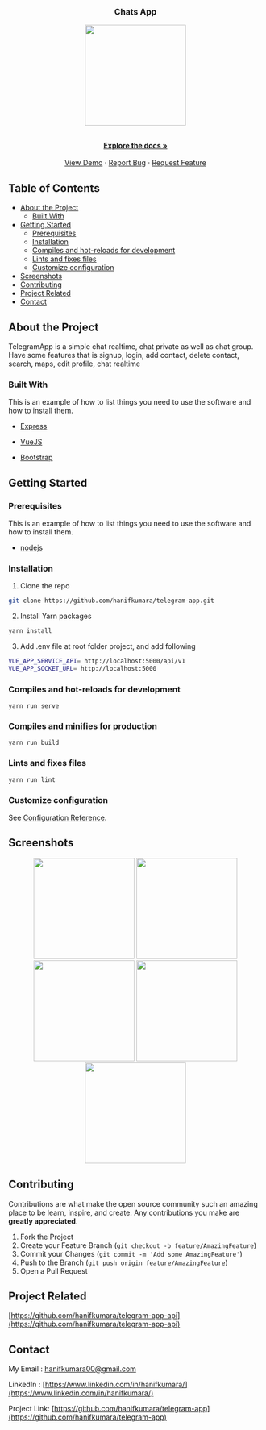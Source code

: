 <br>

<p align="center">
  <h3 align="center">Chats App</h3>
  <p align="center">
    <image align="center" width="200" src='./screenshots/logo.PNG' />
  </p>
</p>

<p align="center">
    <br />
    <a href="https://github.com/hanifkumara/telegram-app"><strong>Explore the docs »</strong></a>
    <br />
    <br />
    <a href="https://chat-app-hanif.netlify.app">View Demo</a>
    ·
    <a href="https://github.com/hanifkumara/telegram-app/issues">Report Bug</a>
    ·
    <a href="https://github.com/hanifkumara/telegram-app/issues">Request Feature</a>
  </p>
</p>

## Table of Contents

* [About the Project](#about-the-project)
  * [Built With](#built-with)
* [Getting Started](#getting-started)
  * [Prerequisites](#prerequisites)
  * [Installation](#installation)
  * [Compiles and hot-reloads for development](#compiles-and-hot-reloads-for-development)
  * [Lints and fixes files](#lints-and-fixes-files)
  * [Customize configuration](#customize-configuration)
* [Screenshots](#screenshots)
* [Contributing](#contributing)
* [Project Related](#project-related)
* [Contact](#contact)

## About the Project
TelegramApp is a simple chat realtime, chat private as well as chat group. Have some features that is signup, login, add contact, delete contact, search, maps, edit profile, chat realtime

### Built With
This is an example of how to list things you need to use the software and how to install them.

* [Express](https://expressjs.com/)

* [VueJS](https://vuejs.org/)

* [Bootstrap](https://nodejs.org/en/download/)

## Getting Started

### Prerequisites

This is an example of how to list things you need to use the software and how to install them.

* [nodejs](https://nodejs.org/en/download/)

### Installation

1. Clone the repo
```sh
git clone https://github.com/hanifkumara/telegram-app.git
```
2. Install Yarn packages

```sh
yarn install
```

3. Add .env file at root folder project, and add following
```sh
VUE_APP_SERVICE_API= http://localhost:5000/api/v1
VUE_APP_SOCKET_URL= http://localhost:5000
```

### Compiles and hot-reloads for development
```
yarn run serve
```

### Compiles and minifies for production
```
yarn run build
```

### Lints and fixes files
```
yarn run lint
```

### Customize configuration
See [Configuration Reference](https://cli.vuejs.org/config/).

##  Screenshots
<p align='center'>
  <span>
    <image width="200" src='./screenshots/screencapture-localhost-8080-auth-register-2021-01-02-01_33_44.png' />
    <image width="200" src='./screenshots/screencapture-localhost-8080-auth-login-2021-01-02-01_34_34.png' />
    <image width="200" src='./screenshots/screencapture-localhost-8080-main-chat-list-2021-01-02-01_36_00.png' />
    <image width="200" src='./screenshots/screencapture-localhost-8080-main-chat-list-2021-01-02-01_51_49.png' />
    <image width="200" src='./screenshots/screencapture-localhost-8080-main-chat-list-2021-01-02-01_53_59.png' />
   
## Contributing

Contributions are what make the open source community such an amazing place to be learn, inspire, and create. Any contributions you make are **greatly appreciated**.

1. Fork the Project
2. Create your Feature Branch (`git checkout -b feature/AmazingFeature`)
3. Commit your Changes (`git commit -m 'Add some AmazingFeature'`)
4. Push to the Branch (`git push origin feature/AmazingFeature`)
5. Open a Pull Request   
 
## Project Related

[https://github.com/hanifkumara/telegram-app-api](https://github.com/hanifkumara/telegram-app-api)
 
## Contact
My Email : hanifkumara00@gmail.com

LinkedIn : [https://www.linkedin.com/in/hanifkumara/](https://www.linkedin.com/in/hanifkumara/)

Project Link: [https://github.com/hanifkumara/telegram-app](https://github.com/hanifkumara/telegram-app)
